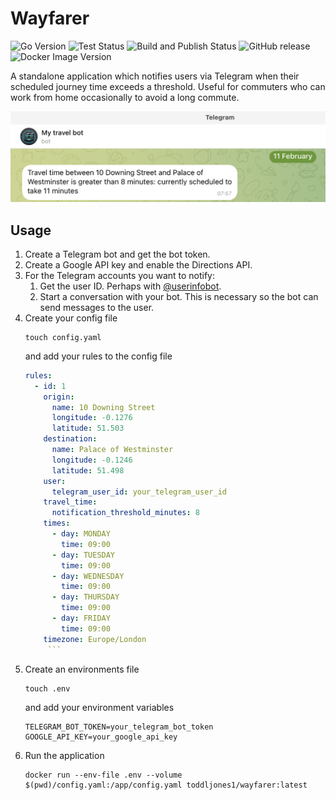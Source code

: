 # Wayfarer

![Go Version](https://img.shields.io/github/go-mod/go-version/toddlj/wayfarer)
![Test Status](https://github.com/toddlj/wayfarer/actions/workflows/test.yaml/badge.svg)
![Build and Publish Status](https://github.com/toddlj/wayfarer/actions/workflows/publish.yaml/badge.svg)
![GitHub release](https://img.shields.io/github/v/release/toddlj/wayfarer?label=Release)
![Docker Image Version](https://img.shields.io/docker/v/toddljones1/wayfarer?sort=semver&label=Docker&logo=docker)

A standalone application which notifies users via Telegram when their scheduled journey time exceeds a threshold.
Useful for commuters who can work from home occasionally to avoid a long commute.

![Screenshot](./.docs/telegram-screenshot.png)

## Usage

1. Create a Telegram bot and get the bot token.
2. Create a Google API key and enable the Directions API.
3. For the Telegram accounts you want to notify:
    1. Get the user ID. Perhaps with [@userinfobot](https://telegram.me/userinfobot).
    2. Start a conversation with your bot. This is necessary so the bot can send messages to the user. 
4. Create your config file
    ```shell
    touch config.yaml
    ```
   and add your rules to the config file
    ```yaml
    rules:
      - id: 1
        origin:
          name: 10 Downing Street
          longitude: -0.1276
          latitude: 51.503
        destination:
          name: Palace of Westminster
          longitude: -0.1246
          latitude: 51.498
        user:
          telegram_user_id: your_telegram_user_id
        travel_time:
          notification_threshold_minutes: 8
        times:
          - day: MONDAY
            time: 09:00
          - day: TUESDAY
            time: 09:00
          - day: WEDNESDAY
            time: 09:00
          - day: THURSDAY
            time: 09:00
          - day: FRIDAY
            time: 09:00
        timezone: Europe/London
         ```
5. Create an environments file
    ```shell
    touch .env
    ```
   and add your environment variables
    ```shell
    TELEGRAM_BOT_TOKEN=your_telegram_bot_token
    GOOGLE_API_KEY=your_google_api_key
    ```
6. Run the application
    ```shell
    docker run --env-file .env --volume $(pwd)/config.yaml:/app/config.yaml toddljones1/wayfarer:latest
    ```